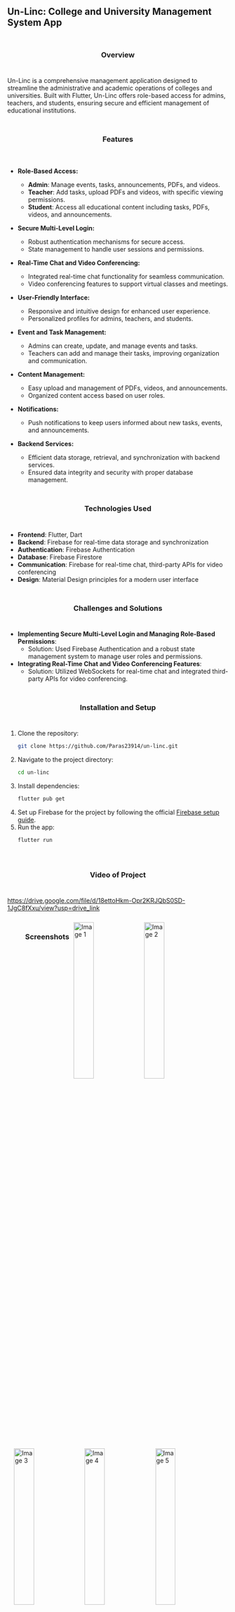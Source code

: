 ## Un-Linc: College and University Management System App

### Overview
Un-Linc is a comprehensive management application designed to streamline the administrative and academic operations of colleges and universities. Built with Flutter, Un-Linc offers role-based access for admins, teachers, and students, ensuring secure and efficient management of educational institutions.

### Features
- **Role-Based Access:**
  - **Admin**: Manage events, tasks, announcements, PDFs, and videos.
  - **Teacher**: Add tasks, upload PDFs and videos, with specific viewing permissions.
  - **Student**: Access all educational content including tasks, PDFs, videos, and announcements.

- **Secure Multi-Level Login:**
  - Robust authentication mechanisms for secure access.
  - State management to handle user sessions and permissions.

- **Real-Time Chat and Video Conferencing:**
  - Integrated real-time chat functionality for seamless communication.
  - Video conferencing features to support virtual classes and meetings.

- **User-Friendly Interface:**
  - Responsive and intuitive design for enhanced user experience.
  - Personalized profiles for admins, teachers, and students.

- **Event and Task Management:**
  - Admins can create, update, and manage events and tasks.
  - Teachers can add and manage their tasks, improving organization and communication.

- **Content Management:**
  - Easy upload and management of PDFs, videos, and announcements.
  - Organized content access based on user roles.

- **Notifications:**
  - Push notifications to keep users informed about new tasks, events, and announcements.

- **Backend Services:**
  - Efficient data storage, retrieval, and synchronization with backend services.
  - Ensured data integrity and security with proper database management.

### Technologies Used
- **Frontend**: Flutter, Dart
- **Backend**: Firebase for real-time data storage and synchronization
- **Authentication**: Firebase Authentication
- **Database**: Firebase Firestore
- **Communication**: Firebase for real-time chat, third-party APIs for video conferencing
- **Design**: Material Design principles for a modern user interface

### Challenges and Solutions
- **Implementing Secure Multi-Level Login and Managing Role-Based Permissions**:
  - Solution: Used Firebase Authentication and a robust state management system to manage user roles and permissions.
- **Integrating Real-Time Chat and Video Conferencing Features**:
  - Solution: Utilized WebSockets for real-time chat and integrated third-party APIs for video conferencing.

### Installation and Setup
1. Clone the repository:
   ```bash
   git clone https://github.com/Paras23914/un-linc.git
   ```
2. Navigate to the project directory:
   ```bash
   cd un-linc
   ```
3. Install dependencies:
   ```bash
   flutter pub get
   ```
4. Set up Firebase for the project by following the official [Firebase setup guide](https://firebase.google.com/docs/flutter/setup).
5. Run the app:
   ```bash
   flutter run
   ```
### Video of Project


https://drive.google.com/file/d/18ettoHkm-Opr2KRJQbS0SD-1JgC8fXxu/view?usp=drive_link



   
### Screenshots
<body style="display: flex; flex-wrap: wrap; justify-content: center; gap: 10px; padding: 20px;">
    <img src="https://github.com/user-attachments/assets/ff2f5b01-fc1b-4394-a5a8-5430ea64c4c3" alt="Image 1" style="width: 30%;">
    <img src="https://github.com/user-attachments/assets/c00f1bb4-5df0-434a-b4d5-84220bcfc35e" alt="Image 2" style="width: 30%;">
    <img src="https://github.com/user-attachments/assets/af97c381-3b33-42ca-9c05-02af7ee5d37e" alt="Image 3" style="width: 30%;">
    <img src="https://github.com/user-attachments/assets/448e7e24-d8f7-4af7-a8c8-a907da4f097e" alt="Image 4" style="width: 30%;">
    <img src="https://github.com/user-attachments/assets/823c7aa5-957c-4c98-a5ab-a99839f36592" alt="Image 5" style="width: 30%;">
    <img src="https://github.com/user-attachments/assets/bb586724-5e2e-437b-8a6f-1a38416924c1" alt="Image 6" style="width: 30%;">
    <img src="https://github.com/user-attachments/assets/e63fc42a-73d6-4f74-adb7-e688df3a427e" alt="Image 7" style="width: 30%;">
    <img src="https://github.com/user-attachments/assets/ec785c5a-91a6-4b4b-bbd5-ab5814295b0c" alt="Image 8" style="width: 30%;">
    <img src="https://github.com/user-attachments/assets/a63cc6d5-27ff-4e65-bf16-bd2096670626" alt="Image 9" style="width: 30%;">
    <img src="https://github.com/user-attachments/assets/9e30c49c-3470-4e24-b736-1022fbb8bb95" alt="Image 10" style="width: 30%;">
    <img src="https://github.com/user-attachments/assets/224f43d2-6b66-4e39-a877-d621e42334ca" alt="Image 11" style="width: 30%;">
    <img src="https://github.com/user-attachments/assets/c8a895ab-9439-4477-b27b-0c46cb16c791" alt="Image 12" style="width: 30%;">
    <img src="https://github.com/user-attachments/assets/4414a27f-5dce-4d55-9266-9358339bd48a" alt="Image 13" style="width: 30%;">
    <img src="https://github.com/user-attachments/assets/ad42d864-2274-4bb3-9459-cfd71631dc12" alt="Image 14" style="width: 30%;">
    <img src="https://github.com/user-attachments/assets/6e988594-d625-43e4-a33b-21398c43fd58" alt="Image 15" style="width: 30%;">
    <img src="https://github.com/user-attachments/assets/374b6058-c420-4ad5-a451-f70c6ed715a4" alt="Image 16" style="width: 30%;">
    <img src="https://github.com/user-attachments/assets/4d1dabb4-bfc2-47ca-8c3f-d01dc54bedde" alt="Image 17" style="width: 30%;">
    <img src="https://github.com/user-attachments/assets/495a9479-69ac-4186-b41e-5a48e865209a" alt="Image 18" style="width: 30%;">
    <img src="https://github.com/user-attachments/assets/1ae0ef78-d4b4-48b0-9e6f-aed9924b96e5" alt="Image 19" style="width: 30%;">
    <img src="https://github.com/user-attachments/assets/6d6881c7-1bef-4de6-88f6-c10b8fe3e750" alt="Image 20" style="width: 30%;">
    <img src="https://github.com/user-attachments/assets/efb70b3e-15ed-489d-93f5-c6a57d565bb4" alt="Image 21" style="width: 30%;">
    <img src="https://github.com/user-attachments/assets/78ef5777-623c-4ad0-9c1b-1c6367355daf" alt="Image 22" style="width: 30%;">
    <img src="https://github.com/user-attachments/assets/42675a26-248c-47cb-a969-bd581c65a05f" alt="Image 23" style="width: 30%;">
    <img src="https://github.com/user-attachments/assets/6d2e64e4-318c-4c7e-aeca-e77832b79b43" alt="Image 24" style="width: 30%;">
    <img src="https://github.com/user-attachments/assets/812aaa35-4680-48db-aa45-3e54a6b86daa" alt="Image 25" style="width: 30%;">
    <img src="https://github.com/user-attachments/assets/7ff92186-fa18-4be8-a0fe-4295955189d5" alt="Image 26" style="width: 30%;">
    <img src="https://github.com/user-attachments/assets/2f3bc2ab-a65f-4d1e-90b8-c40a63cc26a8" alt="Image 27" style="width: 30%;">
    <img src="https://github.com/user-attachments/assets/6122cbe8-31d9-48d5-a056-59e2be133ba5" alt="Image 28" style="width: 30%;">
    <img src="https://github.com/user-attachments/assets/74bb3be2-5706-4633-b508-63d1724ff842" alt="Image 29" style="width: 30%;">
    <img src="https://github.com/user-attachments/assets/d16ad229-236b-4351-b6ea-679e2e883a01" alt="Image 30" style="width: 30%;">
    <img src="https://github.com/user-attachments/assets/00652076-0911-4a53-a79d-9fd44e14bfd1" alt="Image 31" style="width: 30%;">
    <img src="https://github.com/user-attachments/assets/ee7f9055-0b58-4efc-83b6-22bd522f1cf2" alt="Image 32" style="width: 30%;">
</body>




